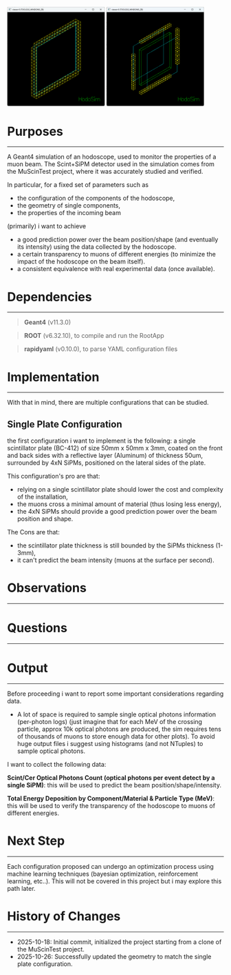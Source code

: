 ﻿<p>
<img src="images/detector.png" width="45%"/>
<img src="images/detector_exploded.png" width="45%"/>
</p>

# Purposes
---
A Geant4 simulation of an hodoscope, used to monitor the properties of a muon beam.
The Scint+SiPM detector used in the simulation comes from the MuScinTest project, where it was accurately studied and verified.

In particular, for a fixed set of parameters such as 
- the configuration of the components of the hodoscope,
- the geometry of single components,
- the properties of the incoming beam


(primarily) i want to achieve 
- a good prediction power over the beam position/shape (and eventually its intensity) using the data collected by the hodoscope.
- a certain transparency to muons of different energies (to minimize the impact of the hodoscope on the beam itself).
- a consistent equivalence with real experimental data (once available).

# Dependencies
---
> **Geant4** (v11.3.0)

> **ROOT** (v6.32.10), to compile and run the RootApp

> **rapidyaml** (v0.10.0), to parse YAML configuration files

# Implementation
---
With that in mind, there are multiple configurations that can be studied. 

## Single Plate Configuration

the first configuration i want to implement is the following: a single scintillator plate (BC-412) of size 50mm x 50mm x 3mm, coated on the front and back sides with a reflective layer 
(Aluminum) of thickness 50um, surrounded by 4xN SiPMs, positioned on the lateral sides of the plate.


This configuration's pro are that:
- relying on a single scintillator plate should lower the cost and complexity of the installation,
- the muons cross a minimal amount of material (thus losing less energy),
- the 4xN SiPMs should provide a good prediction power over the beam position and shape.

The Cons are that:
- the scintillator plate thickness is still bounded by the SiPMs thickness (1-3mm),
- it can't predict the beam intensity (muons at the surface per second).



# Observations  
---


# Questions
---


# Output
---
Before proceeding i want to report some important considerations regarding data.

- A lot of space is required to sample single optical photons information (per-photon logs) (just imagine that for each MeV of the crossing particle, approx 10k optical photons are produced, 
the sim requires tens of thousands of muons to store enough data for other plots).
To avoid huge output files i suggest using histograms (and not NTuples) to sample optical photons.

I want to collect the following data:

**Scint/Cer Optical Photons Count (optical photons per event detect by a single SiPM)**:
this will be used to predict the beam position/shape/intensity.

**Total Energy Deposition by Component/Material & Particle Type (MeV)**:
this will be used to verify the transparency of the hodoscope to muons of different energies.

# Next Step
---
Each configuration proposed can undergo an optimization process using machine learning techniques (bayesian optimization, reinforcement learning, etc..).
This will not be covered in this project but i may explore this path later.

# History of Changes
---
- 2025-10-18: Initial commit, initialized the project starting from a clone of the MuScinTest project.
- 2025-10-26: Successfully updated the geometry to match the single plate configuration.
